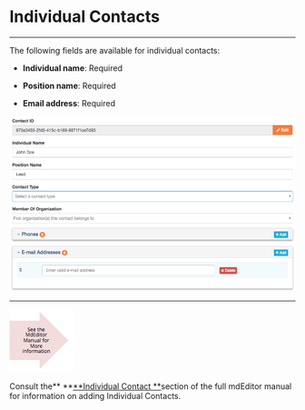 # Individual Contacts

---

The following fields are available for individual contacts:

* **Individual name**: Required
* **Position name**: Required

* **Email address**: Required

![](/assets/contact_individual_lcc.png)

---

![](/assets/see_full_manual_for.png) 

Consult the** **[**Individual Contact **](https://adiwg.gitbooks.io/mdeditor/content/contact/new/individual.html)section of the full mdEditor manual for information on adding Individual Contacts.

